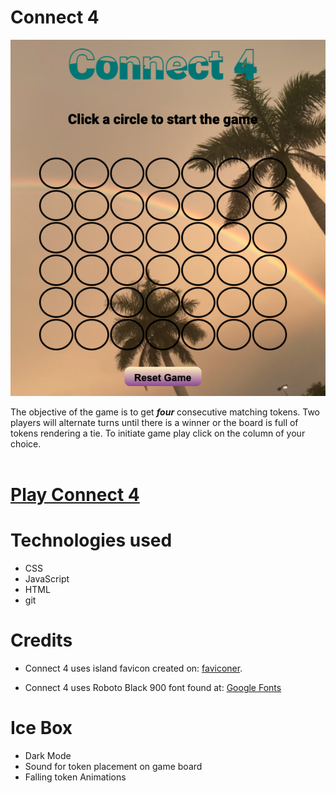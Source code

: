 # Connect 4

![](./assets/images/README-screenshot.png)

The objective of the game is to get **_four_** consecutive matching tokens. Two players will alternate turns until there is a winner or the board is full of tokens rendering a tie. To initiate game play click on the column of your choice. 
<br>
<br>
# [Play Connect 4](https://rad-shortbread-da9ba9.netlify.app)

# Technologies used

* CSS 
* JavaScript
* HTML
* git

# Credits

* Connect 4 uses island favicon created on: [faviconer](http://www.faviconer.com/).

* Connect 4 uses Roboto Black 900 font found at: [Google Fonts](https://fonts.google.com)

# Ice Box
* Dark Mode
* Sound for token placement on game board
* Falling token Animations



